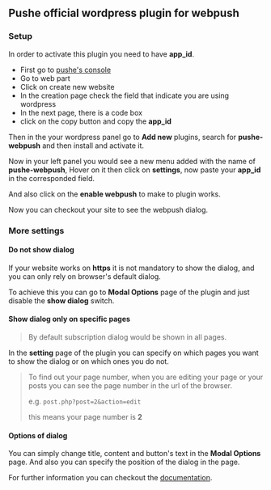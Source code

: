 ## Pushe official wordpress plugin for webpush

### Setup

In order to activate this plugin you need to have **app_id**.

* First go to [pushe's console][console_url]
* Go to web part 
* Click on create new website
* In the creation page check the field that indicate you are using wordpress
* In the next page, there is a code box 
* click on the copy button and copy the **app_id**

Then in the your wordpress panel go to **Add new** plugins, search for **pushe-webpush** and then install and activate it.

Now in your left panel you would see a new menu added with the name of **pushe-webpush**, Hover on it then click on **settings**, now paste your 
**app_id** in the corresponded field.

And also click on the **enable webpush** to make to plugin works.

Now you can checkout your site to see the webpush dialog.

### More settings

#### Do not show dialog

If your website works on **https** it is not mandatory to show the dialog, and you can only rely on browser's default dialog.

To achieve this you can go to **Modal Options** page of the plugin and just disable the **show dialog** switch.

#### Show dialog only on specific pages

> By default subscription dialog would be shown in all pages.

In the **setting** page of the plugin you can specify on which pages you want to show the dialog or on which ones you do not.

> To find out your page number, when you are editing your page or your posts you can see the page number in the url of the browser.
>
> e.g. ```post.php?post=2&action=edit```
> 
> this means your page number is **2**

#### Options of dialog

You can simply change title, content and button's text in the **Modal Options** page.
And also you can specify the position of the dialog in the page.

For further information you can checkout the [documentation][webpush_doc].


[console_url]: https://console.pushe.co
[webpush_doc]: https://pushe.co/docs/webpush